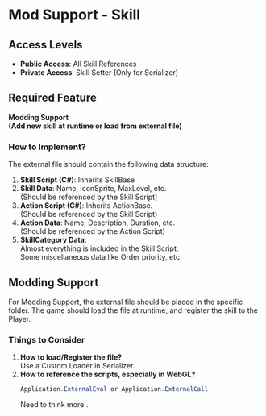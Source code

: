 # Mod Support - Skill
## Access Levels

- **Public Access**: All Skill References
- **Private Access**: Skill Setter (Only for Serializer)

## Required Feature

<b>Modding Support<br/>(Add new skill at runtime or load from external file)</b>

### How to Implement?

The external file should contain the following data structure:

1. **Skill Script (C#)**: Inherits SkillBase
2. **Skill Data**: Name, IconSprite, MaxLevel, etc.<br/>
   (Should be referenced by the Skill Script)
3. **Action Script (C#)**: Inherits ActionBase.<br/>
   (Should be referenced by the Skill Script)
4. **Action Data**: Name, Description, Duration, etc.<br/>
   (Should be referenced by the Action Script)
5. **SkillCategory Data**:<br/>
   Almost everything is included in the Skill Script.<br/>
   Some miscellaneous data like Order priority, etc.

## Modding Support

For Modding Support, the external file should be placed in the specific folder. The game should load the file at runtime, and register the skill to the Player.

### Things to Consider

1. **How to load/Register the file?**<br/>
   Use a Custom Loader in Serializer.
2. **How to reference the scripts, especially in WebGL?**<br/>
   ``` C#
   Application.ExternalEval or Application.ExternalCall
   ```
   Need to think more...